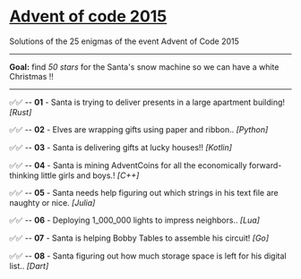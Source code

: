 # [Advent of code 2015](https://adventofcode.com/2015)
Solutions of the 25 enigmas of the event Advent of Code 2015

---
**Goal:** find _50 stars_ for the Santa's snow machine so we can have a white Christmas !!

---

✅✅ -- **01** - Santa is trying to deliver presents in a large apartment building! _[Rust]_

✅✅ -- **02** - Elves are wrapping gifts using paper and ribbon.. _[Python]_

✅✅ -- **03** - Santa is delivering gifts at lucky houses!! _[Kotlin]_

✅✅ -- **04** - Santa is mining AdventCoins for all the economically forward-thinking little girls and boys.! _[C++]_

✅✅ -- **05** - Santa needs help figuring out which strings in his text file are naughty or nice. _[Julia]_

✅✅ -- **06** - Deploying 1_000_000 lights to impress neighbors.. _[Lua]_

✅✅ -- **07** - Santa is helping Bobby Tables to assemble his circuit! _[Go]_

✅✅ -- **08** - Santa figuring out how much storage space is left for his digital list.. _[Dart]_
